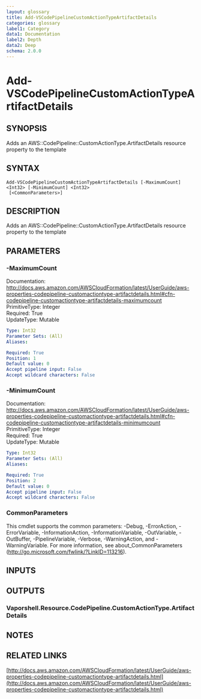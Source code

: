 ```yaml
---
layout: glossary
title: Add-VSCodePipelineCustomActionTypeArtifactDetails
categories: glossary
label1: Category
data1: Documentation
label2: Depth
data2: Deep
schema: 2.0.0
---
```


# Add-VSCodePipelineCustomActionTypeArtifactDetails

## SYNOPSIS
Adds an AWS::CodePipeline::CustomActionType.ArtifactDetails resource property to the template

## SYNTAX

```
Add-VSCodePipelineCustomActionTypeArtifactDetails [-MaximumCount] <Int32> [-MinimumCount] <Int32>
 [<CommonParameters>]
```

## DESCRIPTION
Adds an AWS::CodePipeline::CustomActionType.ArtifactDetails resource property to the template

## PARAMETERS

### -MaximumCount
Documentation: http://docs.aws.amazon.com/AWSCloudFormation/latest/UserGuide/aws-properties-codepipeline-customactiontype-artifactdetails.html#cfn-codepipeline-customactiontype-artifactdetails-maximumcount    
PrimitiveType: Integer    
Required: True    
UpdateType: Mutable

```yaml
Type: Int32
Parameter Sets: (All)
Aliases:

Required: True
Position: 1
Default value: 0
Accept pipeline input: False
Accept wildcard characters: False
```

### -MinimumCount
Documentation: http://docs.aws.amazon.com/AWSCloudFormation/latest/UserGuide/aws-properties-codepipeline-customactiontype-artifactdetails.html#cfn-codepipeline-customactiontype-artifactdetails-minimumcount    
PrimitiveType: Integer    
Required: True    
UpdateType: Mutable

```yaml
Type: Int32
Parameter Sets: (All)
Aliases:

Required: True
Position: 2
Default value: 0
Accept pipeline input: False
Accept wildcard characters: False
```

### CommonParameters
This cmdlet supports the common parameters: -Debug, -ErrorAction, -ErrorVariable, -InformationAction, -InformationVariable, -OutVariable, -OutBuffer, -PipelineVariable, -Verbose, -WarningAction, and -WarningVariable.
For more information, see about_CommonParameters (http://go.microsoft.com/fwlink/?LinkID=113216).

## INPUTS

## OUTPUTS

### Vaporshell.Resource.CodePipeline.CustomActionType.ArtifactDetails

## NOTES

## RELATED LINKS

[http://docs.aws.amazon.com/AWSCloudFormation/latest/UserGuide/aws-properties-codepipeline-customactiontype-artifactdetails.html](http://docs.aws.amazon.com/AWSCloudFormation/latest/UserGuide/aws-properties-codepipeline-customactiontype-artifactdetails.html)

